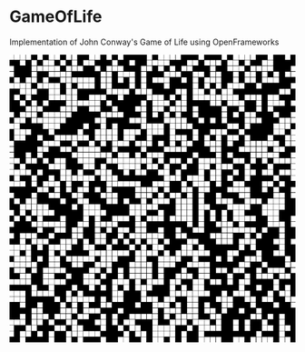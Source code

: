 # GameOfLife
Implementation of John Conway's Game of Life using OpenFrameworks

![](https://github.com/Ahziel/GameOfLife/blob/master/example.gif)
